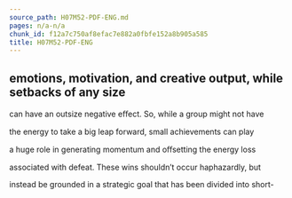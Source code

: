 ```yaml
---
source_path: H07M52-PDF-ENG.md
pages: n/a-n/a
chunk_id: f12a7c750af8efac7e882a0fbfe152a8b905a585
title: H07M52-PDF-ENG
---
```

## emotions, motivation, and creative output, while setbacks of any size

can have an outsize negative eﬀect. So, while a group might not have

the energy to take a big leap forward, small achievements can play

a huge role in generating momentum and oﬀsetting the energy loss

associated with defeat. These wins shouldn’t occur haphazardly, but

instead be grounded in a strategic goal that has been divided into short-
